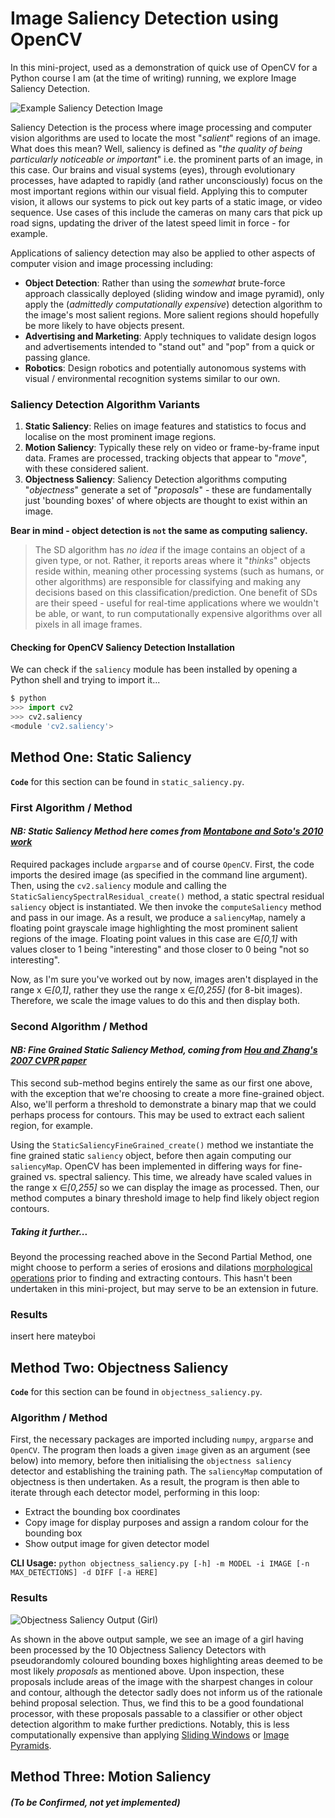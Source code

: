 # Image Saliency Detection using OpenCV
In this mini-project, used as a demonstration of quick use of OpenCV for a Python course I am (at the time of writing) running, we explore Image Saliency Detection.

![Example Saliency Detection Image](https://pyimagesearch.com/wp-content/uploads/2018/07/opencv_saliency_finegrained_players.jpg)

Saliency Detection is the process where image processing and computer vision algorithms are used to locate the most "_salient_" regions of an image. What does this mean? Well, saliency is defined as "_the quality of being particularly noticeable or important_" i.e. the prominent parts of an image, in this case. Our brains and visual systems (eyes), through evolutionary processes, have adapted to rapidly (and rather unconsciously) focus on the most important regions within our visual field. Applying this to computer vision, it allows our systems to pick out key parts of a static image, or video sequence. Use cases of this include the cameras on many cars that pick up road signs, updating the driver of the latest speed limit in force - for example. 

Applications of saliency detection may also be applied to other aspects of computer vision and image processing including: 
* **Object Detection**: Rather than using the _somewhat_ brute-force approach classically deployed (sliding window and image pyramid), only apply the (_admittedly computationally expensive_) detection algorithm to the image's most salient regions. More salient regions should hopefully be more likely to have objects present.
* **Advertising and Marketing**: Apply techniques to validate design logos and advertisements intended to "stand out" and "pop" from a quick or passing glance.
* **Robotics**: Design robotics and potentially autonomous systems with visual / environmental recognition systems similar to our own.

### Saliency Detection Algorithm Variants
1. **Static Saliency**: Relies on image features and statistics to focus and localise on the most prominent image regions.
1. **Motion Saliency**: Typically these rely on video or frame-by-frame input data. Frames are processed, tracking objects that appear to "_move_", with these considered salient.
1. **Objectness Saliency**: Saliency Detection algorithms computing "_objectness_" generate a set of "_proposals_" - these are fundamentally just 'bounding boxes' of where objects are thought to exist within an image. 

**Bear in mind - object detection is `not` the same as computing saliency.** 
> The SD algorithm has _no idea_ if the image contains an object of a given type, or not. Rather, it reports areas where it "_thinks_" objects reside within, meaning other processing systems (such as humans, or other algorithms) are responsible for classifying and making any decisions based on this classification/prediction. One benefit of SDs are their speed - useful for real-time applications where we wouldn't be able, or want, to run computationally expensive algorithms over all pixels in all image frames.

#### Checking for OpenCV Saliency Detection Installation
We can check if the `saliency` module has been installed by opening a Python shell and trying to import it...
```python
$ python
>>> import cv2
>>> cv2.saliency
<module 'cv2.saliency'>
```

## Method One: Static Saliency
**`Code`** for this section can be found in `static_saliency.py`.
### First Algorithm / Method
#### _NB: Static Saliency Method here comes from [Montabone and Soto's 2010 work](https://github.com/ivanred6/image_saliency_opencv/blob/master/papers_for_background/Human%20detection%20using%20mobile%20platform%20and%20novel%20features%20derived%20from%20a%20visual%20saliency%20mechanism.pdf)_
Required packages include `argparse` and of course `OpenCV`.
First, the code imports the desired image (as specified in the command line argument). Then, using the `cv2.saliency` module and calling the `StaticSaliencySpectralResidual_create()` method, a static spectral residual `saliency` object is instantiated. We then invoke the `computeSaliency` method and pass in our image. As a result, we produce a `saliencyMap`, namely a floating point grayscale image highlighting the most prominent salient regions of the image. Floating point values in this case are &#8712;_\[0,1\]_ with values closer to 1 being "interesting" and those closer to 0 being "not so interesting". 

Now, as I'm sure you've worked out by now, images aren't displayed in the range x &#8712;_\[0,1\]_, rather they use the range x &#8712;_\[0,255\]_ (for 8-bit images). Therefore, we scale the image values to do this and then display both.

### Second Algorithm / Method
#### _NB: Fine Grained Static Saliency Method, coming from [Hou and Zhang's 2007 CVPR paper](https://github.com/ivanred6/image_saliency_opencv/blob/master/papers_for_background/SaliencyDetection%20A%20Spectral%20Residual%20Approach.pdf)_ 
This second sub-method begins entirely the same as our first one above, with the exception that we're choosing to create a more fine-grained object. Also, we'll perform a threshold to demonstrate a binary map that we could perhaps process for contours. This may be used to extract each salient region, for example.

Using the `StaticSaliencyFineGrained_create()` method we instantiate the fine grained static `saliency` object, before then again computing our `saliencyMap`. OpenCV has been implemented in differing ways for fine-grained vs. spectral saliency. This time, we already have scaled values in the range x &#8712;_\[0,255\]_ so we can display the image as processed. Then, our method computes a binary threshold image to help find likely object region contours. 

##### Taking it further...
Beyond the processing reached above in the Second Partial Method, one might choose to perform a series of erosions and dilations [morphological operations](https://www.mathworks.com/help/images/morphological-filtering.html#:~:text=Dilate%2C%20erode%2C%20reconstruct%2C%20and,other%20pixels%20in%20its%20neighborhood.) prior to finding and extracting contours. This hasn't been undertaken in this mini-project, but may serve to be an extension in future. 

### Results
insert here mateyboi





## Method Two: Objectness Saliency
**`Code`** for this section can be found in `objectness_saliency.py`.
### Algorithm / Method
First, the necessary packages are imported including `numpy`, `argparse` and `OpenCV`. 
The program then loads a given `image` given as an argument (see below) into memory, before then initialising the `objectness saliency` detector and establishing the training path. The `saliencyMap` computation of objectness is then undertaken. As a result, the program is then able to iterate through each detector model, performing in this loop:
* Extract the bounding box coordinates
* Copy image for display purposes and assign a random colour for the bounding box
* Show output image for given detector model

**CLI Usage:** `python objectness_saliency.py [-h] -m MODEL -i IMAGE [-n MAX_DETECTIONS] -d DIFF [-a HERE]`

### Results
![Objectness Saliency Output (Girl)](https://github.com/ivanred6/image_saliency_opencv/blob/master/output/girl_grid_output.png)

As shown in the above output sample, we see an image of a girl having been processed by the 10 Objectness Saliency Detectors with pseudorandomly coloured bounding boxes highlighting areas deemed to be most likely _proposals_ as mentioned above. Upon inspection, these proposals include areas of the image with the sharpest changes in colour and contour, although the detector sadly does not inform us of the rationale behind proposal selection. Thus, we find this to be a good foundational processor, with these proposals passable to a classifier or other object detection algorithm to make further predictions. Notably, this is less computationally expensive than applying [Sliding Windows](https://pyimagesearch.com/2015/03/23/sliding-windows-for-object-detection-with-python-and-opencv/) or [Image Pyramids](https://pyimagesearch.com/2015/03/16/image-pyramids-with-python-and-opencv/).


## Method Three: Motion Saliency 
##### (To be Confirmed, not yet implemented)
